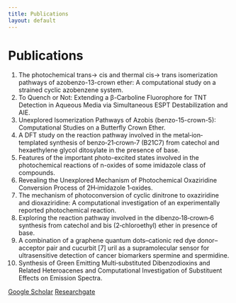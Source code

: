 ```yaml
---
title: Publications
layout: default
---
```


# Publications
1. The photochemical trans→ cis and thermal cis→ trans isomerization pathways of azobenzo-13-crown ether: A computational study on a strained cyclic azobenzene system.
2. To Quench or Not: Extending a β-Carboline Fluorophore for TNT Detection in Aqueous Media via Simultaneous ESPT Destabilization and AIE.
3. Unexplored Isomerization Pathways of Azobis (benzo-15-crown-5): Computational Studies on a Butterfly Crown Ether.
4. A DFT study on the reaction pathway involved in the metal‐ion‐templated synthesis of benzo‐21‐crown‐7 (B21C7) from catechol and hexaethylene glycol ditosylate in the presence of base.
5. Features of the important photo-excited states involved in the photochemical reactions of n-oxides of some imidazole class of compounds.
6. Revealing the Unexplored Mechanism of Photochemical Oxaziridine Conversion Process of 2H‐imidazole 1‐oxides.
7. The mechanism of photoconversion of cyclic dinitrone to oxaziridine and dioxaziridine: A computational investigation of an experimentally reported photochemical reaction.
8. Exploring the reaction pathway involved in the dibenzo‐18‐crown‐6 synthesis from catechol and bis (2‐chloroethyl) ether in presence of base.
9. A combination of a graphene quantum dots–cationic red dye donor–acceptor pair and cucurbit [7] uril as a supramolecular sensor for ultrasensitive detection of cancer biomarkers spermine and spermidine.
10. Synthesis of Green Emitting Multi‐substituted Dibenzodioxins and Related Heteroacenes and Computational Investigation of Substituent Effects on Emission Spectra.

[Google Scholar](https://scholar.google.com/citations?hl=en&user=Oki-eAQAAAAJ&view_op=list_works&sortby=pubdate)
[Researchgate](https://www.researchgate.net/profile/Dilawar-Sisodiya)
